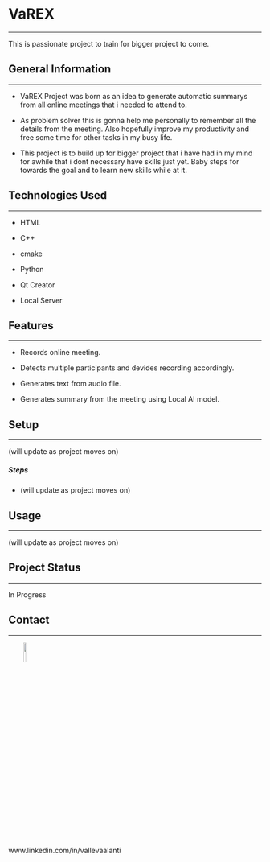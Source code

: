 <h1>VaREX</h1>
<hr><p>This is passionate project to train for bigger project to come.</p><h2>General Information</h2>
<hr><ul>
<li>VaREX Project was born as an idea to generate automatic summarys from all online meetings that i needed to attend to.</li>
</ul><ul>
<li>As problem solver this is gonna help me personally to remember all the details from the meeting. Also hopefully improve my productivity and free some time for other tasks in my busy life.</li>
</ul><ul>
<li>This project is to build up for bigger project that i have had in my mind for awhile that i dont necessary have skills just yet. Baby steps for towards the goal and to learn new skills while at it.</li>
</ul><h2>Technologies Used</h2>
<hr><ul>
<li>HTML</li>
</ul><ul>
<li>C++</li>
</ul><ul>
<li>cmake</li>
</ul><ul>
<li>Python</li>
</ul><ul>
<li>Qt Creator</li>
</ul><ul>
<li>Local Server</li>
</ul><h2>Features</h2>
<hr><ul>
<li>Records online meeting.</li>
</ul><ul>
<li>Detects multiple participants and devides recording accordingly.</li>
</ul><ul>
<li>Generates text from audio file.</li>
</ul><ul>
<li>Generates summary from the meeting using Local AI model.</li>
</ul><h2>Setup</h2>
<hr><p>(will update as project moves on)</p><h5>Steps</h5><ul>
<li>(will update as project moves on)</li>
</ul><h2>Usage</h2>
<hr><p>(will update as project moves on)</p><h2>Project Status</h2>
<hr><p>In Progress</p><h2>Contact</h2>
<hr><p><span style="margin-right: 30px;"></span><a href="www.linkedin.com/in/vallevaalanti"><img style="width: 10%;" target="_blank" src="https://cdn.jsdelivr.net/gh/devicons/devicon/icons/linkedin/linkedin-original.svg"></a></p>
www.linkedin.com/in/vallevaalanti
